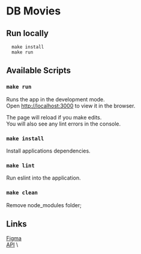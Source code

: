 # DB Movies

## Run locally

```
  make install
  make run
```

## Available Scripts
### `make run`

Runs the app in the development mode.\
Open [http://localhost:3000](http://localhost:3000) to view it in the browser.

The page will reload if you make edits.\
You will also see any lint errors in the console.

### `make install`

Install applications dependencies.

### `make lint`

Run eslint into the application.
### `make clean`

Remove node_modules folder;

## Links

[Figma](https://www.figma.com/file/cobj97BqMFroTaKdjGoqfH/db-movies?node-id=0%3A1) \
[API](https://developers.themoviedb.org/3/) \
